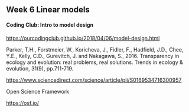 ## Week 6 Linear models
#### Coding Club: Intro to model design 

https://ourcodingclub.github.io/2018/04/06/model-design.html

Parker, T.H., Forstmeier, W., Koricheva, J., Fidler, F., Hadfield, J.D., Chee, Y.E., Kelly, C.D., Gurevitch, J. and Nakagawa, S., 2016. Transparency in ecology and evolution: real problems, real solutions. Trends in ecology & evolution, 31(9), pp.711-719. 

https://www.sciencedirect.com/science/article/pii/S0169534716300957

Open Science Framework 

https://osf.io/
